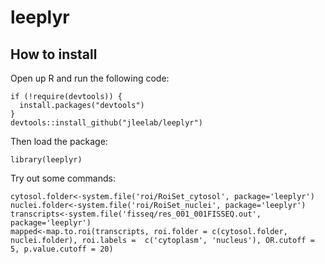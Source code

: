 # leeplyr

## How to install

Open up R and run the following code:
```
if (!require(devtools)) {
  install.packages("devtools")
}
devtools::install_github("jleelab/leeplyr")
```

Then load the package:
```
library(leeplyr)
```
Try out some commands:
```
cytosol.folder<-system.file('roi/RoiSet_cytosol', package='leeplyr')
nuclei.folder<-system.file('roi/RoiSet_nuclei', package='leeplyr')
transcripts<-system.file('fisseq/res_001_001FISSEQ.out', package='leeplyr')
mapped<-map.to.roi(transcripts, roi.folder = c(cytosol.folder, nuclei.folder), roi.labels =  c('cytoplasm', 'nucleus'), OR.cutoff = 5, p.value.cutoff = 20)
```